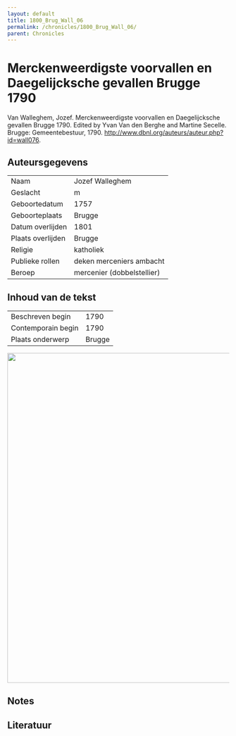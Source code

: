 ```yaml
---
layout: default
title: 1800_Brug_Wall_06
permalink: /chronicles/1800_Brug_Wall_06/
parent: Chronicles
--- 
```



# Merckenweerdigste voorvallen en Daegelijcksche gevallen Brugge 1790 

Van Walleghem, Jozef. Merckenweerdigste voorvallen en Daegelijcksche gevallen Brugge 1790. Edited by Yvan Van den Berghe and Martine Secelle. Brugge: Gemeentebestuur, 1790. http://www.dbnl.org/auteurs/auteur.php?id=wall076. 

## Auteursgegevens 

| | | 
| --------------- | --------------- | 
| Naam | Jozef Walleghem | 
| Geslacht | m | 
 | Geboortedatum | 1757 | 
| Geboorteplaats | Brugge | 
| Datum overlijden | 1801 | 
| Plaats overlijden | Brugge | 
| Religie | katholiek | 
| Publieke rollen | deken merceniers ambacht | 
| Beroep | mercenier (dobbelstellier) | 

## Inhoud van de tekst 

| | | 
| --------------- | --------------- | 
| Beschreven begin | 1790 | 
| Contemporain begin | 1790 | 
| Plaats onderwerp | Brugge | 

[<img src="..\..\barplots_chronicles\1800_Brug_Wall_06.jpg" width="750"/>](..\..\barplots_chronicles\1800_Brug_Wall_06.jpg) 

## Notes 

## Literatuur 

